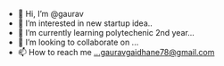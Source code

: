- 👋 Hi, I’m @gaurav
- 👀 I’m interested in new startup idea..
- 🌱 I’m currently learning polytechenic 2nd year...
- 💞️ I’m looking to collaborate on ...
- 📫 How to reach me ...gauravgaidhane78@gmail.com

<!---
gaydhaned/gaydhaned is a ✨ special ✨ repository because its `README.md` (this file) appears on your GitHub profile.
You can click the Preview link to take a look at your changes.
--->
